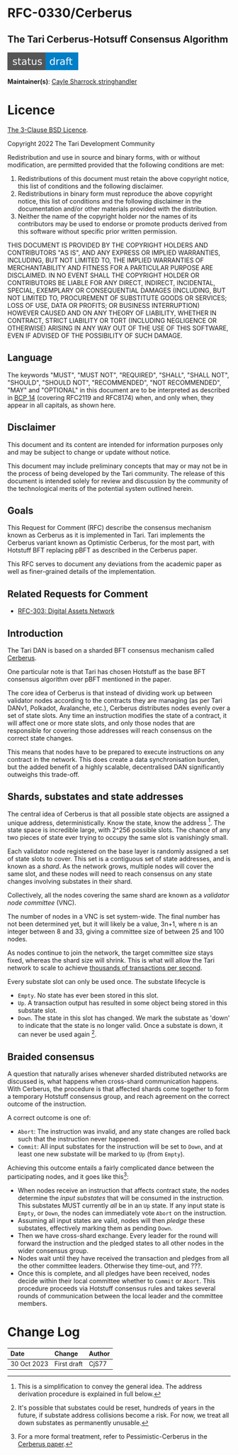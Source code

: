 # RFC-0330/Cerberus

## The Tari Cerberus-Hotsuff Consensus Algorithm

![status: draft](theme/images/status-draft.svg)

**Maintainer(s)**: [Cayle Sharrock](https://github.com/CjS77),[stringhandler](https://github.com/stringhandler)

# Licence

[The 3-Clause BSD Licence](https://opensource.org/licenses/BSD-3-Clause).

Copyright 2022 The Tari Development Community

Redistribution and use in source and binary forms, with or without modification, are permitted provided that the
following conditions are met:

1. Redistributions of this document must retain the above copyright notice, this list of conditions and the following
   disclaimer.
2. Redistributions in binary form must reproduce the above copyright notice, this list of conditions and the following
   disclaimer in the documentation and/or other materials provided with the distribution.
3. Neither the name of the copyright holder nor the names of its contributors may be used to endorse or promote products
   derived from this software without specific prior written permission.

THIS DOCUMENT IS PROVIDED BY THE COPYRIGHT HOLDERS AND CONTRIBUTORS "AS IS", AND ANY EXPRESS OR IMPLIED WARRANTIES,
INCLUDING, BUT NOT LIMITED TO, THE IMPLIED WARRANTIES OF MERCHANTABILITY AND FITNESS FOR A PARTICULAR PURPOSE ARE
DISCLAIMED. IN NO EVENT SHALL THE COPYRIGHT HOLDER OR CONTRIBUTORS BE LIABLE FOR ANY DIRECT, INDIRECT, INCIDENTAL,
SPECIAL, EXEMPLARY OR CONSEQUENTIAL DAMAGES (INCLUDING, BUT NOT LIMITED TO, PROCUREMENT OF SUBSTITUTE GOODS OR
SERVICES; LOSS OF USE, DATA OR PROFITS; OR BUSINESS INTERRUPTION) HOWEVER CAUSED AND ON ANY THEORY OF LIABILITY,
WHETHER IN CONTRACT, STRICT LIABILITY OR TORT (INCLUDING NEGLIGENCE OR OTHERWISE) ARISING IN ANY WAY OUT OF THE USE OF
THIS SOFTWARE, EVEN IF ADVISED OF THE POSSIBILITY OF SUCH DAMAGE.

## Language

The keywords "MUST", "MUST NOT", "REQUIRED", "SHALL", "SHALL NOT", "SHOULD", "SHOULD NOT", "RECOMMENDED",
"NOT RECOMMENDED", "MAY" and "OPTIONAL" in this document are to be interpreted as described in
[BCP 14](https://tools.ietf.org/html/bcp14) (covering RFC2119 and RFC8174) when, and only when, they appear in all
capitals, as
shown here.

## Disclaimer

This document and its content are intended for information purposes only and may be subject to change or update
without notice.

This document may include preliminary concepts that may or may not be in the process of being developed by the Tari
community. The release of this document is intended solely for review and discussion by the community of the
technological merits of the potential system outlined herein.

## Goals

This Request for Comment (RFC) describe the consensus mechanism known as Cerberus as it is implemented in Tari.
Tari implements the Cerberus variant known as Optimistic Cerberus, for the most part, with Hotstuff BFT replacing
pBFT as described in the Cerberus paper.

This RFC serves to document any deviations from the academic paper as well as finer-grained details of the
implementation.

## Related Requests for Comment

* [RFC-303: Digital Assets Network](./RFC-0303_DanOverview.md)

## Introduction

The Tari DAN is based on a sharded BFT consensus mechanism called [Cerberus](https://arxiv.org/abs/2008.04450).

One particular note is that Tari has chosen Hotstuff as the base BFT consensus algorithm over pBFT mentioned in the
paper.

The core idea of Cerberus is that instead of dividing work up between validator nodes according to the contracts
they are managing (as per Tari DANv1, Polkadot, Avalanche, etc.), Cerberus distributes nodes evenly over a set of
state slots. Any time an instruction modifies the state of a contract, it will affect one or more state
slots, and only those nodes that are responsible for covering those addresses will reach consensus on the correct
state changes.

This means that nodes have to be prepared to execute instructions on any contract in the network. This
does create a data synchronisation burden, but the added benefit of a highly scalable, decentralised DAN significantly
outweighs this trade-off.

## Shards, substates and state addresses

The central idea of Cerberus is that all possible state objects are assigned a unique address, deterministically.
Know the state, know the address [^1]. The state space is incredible large, with 2^256 possible slots. The chance of
any two pieces of state ever trying to occupy the same slot is vanishingly small.

Each validator node registered on the base layer is randomly assigned a set of state slots to cover. This set is a
contiguous set of state addresses, and is known as a _shard_. As the network grows, multiple nodes will cover the same
slot, and these nodes will need to reach consensus on any state changes involving substates in their shard.

Collectively, all the nodes covering the same shard are known as a _validator node committee_ (VNC).

The number of nodes in a VNC is set system-wide. The final number has not been determined yet, but it will 
likely be a value, 3n+1, where n is an integer between 8 and 33, giving a committee size of between 25 and 100 nodes.

As nodes continue to join the network, the target committee size stays fixed, whereas the shard size will shrink. 
This is what will allow the Tari network to scale to achieve 
[thousands of transactions per second](https://www.tari.com/updates/2023-09-11-update-117).

Every substate slot can only be used once. The substate lifecycle is
* `Empty`. No state has ever been stored in this slot.
* `Up`. A transaction output has resulted in some object being stored in this substate slot.
* `Down`. The state in this slot has changed. We mark the substate as 'down' to indicate that the state is no longer 
  valid. Once a substate is down, it can never be used again [^2].

[^1]: This is a simplification to convey the general idea. The address derivation procedure is explained in full below.

[^2]: It's possible that substates could be reset, hundreds of years in the future, if substate address collisions 
become a risk. For now, we treat all down substates as permanently unusable.

## Braided consensus

A question that naturally arises whenever sharded distributed networks are discussed is, what happens when 
cross-shard communication happens. With Cerberus, the procedure is that affected shards come together to form a 
temporary Hotstuff consensus group, and reach agreement on the correct outcome of the instruction.

A correct outcome is one of:
* `Abort`: The instruction was invalid, and any state changes are rolled back such that the instruction never happened.
* `Commit`: All input substates for the instruction will be set to `Down`, and at least one new substate will be 
  marked to `Up` (from `Empty`).

Achieving this outcome entails a fairly complicated dance between the participating nodes, and it goes like this[^3]:

* When nodes receive an instruction that affects contract state, the nodes determine the _input substates_ that will 
  be consumed in the instruction. This substates MUST currently _all_ be in an `Up` state. If any input state is 
  `Empty`, or `Down`, the nodes can immediately vote `Abort` on the instruction.
* Assuming all input states are valid, nodes will then _pledge_ these substates, effectively marking them as pending 
  `Down`.
* Then we have cross-shard exchange. Every leader for the round will forward the instruction and the pledged states 
  to all other nodes in the wider consensus group.
* Nodes wait until they have received the transaction and pledges from all the other committee leaders. Otherwise 
  they time-out, and ???. 
* Once this is complete, and all pledges have been received, nodes decide within their local committee whether to 
  `Commit` or `Abort`. This procedure proceeds via Hotstuff consensus rules and takes several rounds of 
  communication between the local leader and the committee members.


[^3]: For a more formal treatment, refer to Pessimistic-Cerberus in the 
[Cerberus paper](https://arxiv.org/abs/2008.04450).


# Change Log

| Date        | Change      | Author |
|:------------|:------------|:-------|
| 30 Oct 2023 | First draft | CjS77  |

[base layer]: Glossary.md#base-layer

[validator node]: Glossary.md#validator-node

[validator node comittee]: Glossary.md#validator-node-committee
